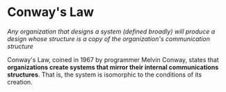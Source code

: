# Conway's Law


*Any organization that designs a system (defined broadly) will produce a design whose structure is a copy of the organization's communication structure*


Conway's Law, coined in 1967 by programmer Melvin Conway, states that **organizations create systems that mirror their internal communications structures**. That is, the system is isomorphic to the conditions of its creation.